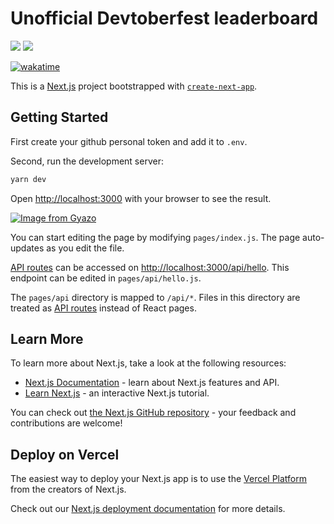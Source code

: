 # Unofficial Devtoberfest leaderboard

![](https://img.shields.io/static/v1?label=NextJS&message=12&color=brightgreen&logo=react)
![](https://img.shields.io/static/v1?label=Chakra-UI&message=1.0&color=brightgreen&logo=chakraui)

[![wakatime](https://wakatime.com/badge/user/1c7db829-db9e-4251-bab0-092e1dce1cd8/project/be1d828d-2f61-47a4-85cc-d6be35c2b691.svg)](https://wakatime.com/badge/user/1c7db829-db9e-4251-bab0-092e1dce1cd8/project/be1d828d-2f61-47a4-85cc-d6be35c2b691)

This is a [Next.js](https://nextjs.org/) project bootstrapped with [`create-next-app`](https://github.com/vercel/next.js/tree/canary/packages/create-next-app).

## Getting Started

First create your github personal token and add it to `.env`.

Second, run the development server:

```bash
yarn dev
```

Open [http://localhost:3000](http://localhost:3000) with your browser to see the result.

[![Image from Gyazo](https://i.gyazo.com/e2d457c578c5015ab405adfd6fe4423b.gif)](https://gyazo.com/e2d457c578c5015ab405adfd6fe4423b)

You can start editing the page by modifying `pages/index.js`. The page auto-updates as you edit the file.

[API routes](https://nextjs.org/docs/api-routes/introduction) can be accessed on [http://localhost:3000/api/hello](http://localhost:3000/api/hello). This endpoint can be edited in `pages/api/hello.js`.

The `pages/api` directory is mapped to `/api/*`. Files in this directory are treated as [API routes](https://nextjs.org/docs/api-routes/introduction) instead of React pages.

## Learn More

To learn more about Next.js, take a look at the following resources:

- [Next.js Documentation](https://nextjs.org/docs) - learn about Next.js features and API.
- [Learn Next.js](https://nextjs.org/learn) - an interactive Next.js tutorial.

You can check out [the Next.js GitHub repository](https://github.com/vercel/next.js/) - your feedback and contributions are welcome!

## Deploy on Vercel

The easiest way to deploy your Next.js app is to use the [Vercel Platform](https://vercel.com/new?utm_medium=default-template&filter=next.js&utm_source=create-next-app&utm_campaign=create-next-app-readme) from the creators of Next.js.

Check out our [Next.js deployment documentation](https://nextjs.org/docs/deployment) for more details.

